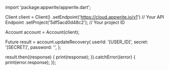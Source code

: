 import 'package:appwrite/appwrite.dart';

Client client = Client()
  .setEndpoint('https://cloud.appwrite.io/v1') // Your API Endpoint
  .setProject('5df5acd0d48c2'); // Your project ID

Account account = Account(client);

Future result = account.updateRecovery(
  userId: '[USER_ID]',
  secret: '[SECRET]',
  password: '',
);

result.then((response) {
  print(response);
}).catchError((error) {
  print(error.response);
});


